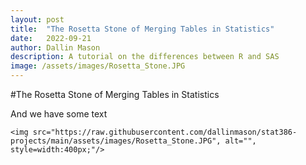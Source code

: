 ```yaml
---
layout: post
title:  "The Rosetta Stone of Merging Tables in Statistics"
date:   2022-09-21
author: Dallin Mason
description: A tutorial on the differences between R and SAS
image: /assets/images/Rosetta_Stone.JPG
---
```


#The Rosetta Stone of Merging Tables in Statistics



And we have some text


`<img src="https://raw.githubusercontent.com/dallinmason/stat386-projects/main/assets/images/Rosetta_Stone.JPG", alt="", style=width:400px;"/>`
